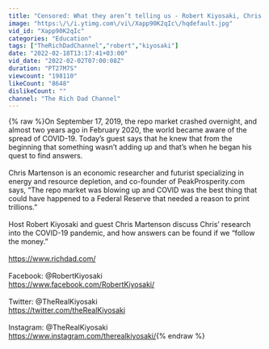 ```yaml
---
title: "Censored: What they aren’t telling us - Robert Kiyosaki, Chris Martenson @Peak Prosperity"
image: "https:\/\/i.ytimg.com\/vi\/Xapp90K2qIc\/hqdefault.jpg"
vid_id: "Xapp90K2qIc"
categories: "Education"
tags: ["TheRichDadChannel","robert","kiyosaki"]
date: "2022-02-18T13:17:41+03:00"
vid_date: "2022-02-02T07:00:08Z"
duration: "PT27M7S"
viewcount: "198110"
likeCount: "8648"
dislikeCount: ""
channel: "The Rich Dad Channel"
---
```

{% raw %}On September 17, 2019, the repo market crashed overnight, and almost two years ago in February 2020, the world became aware of the spread of COVID-19. Today’s guest says that he knew that from the beginning that something wasn’t adding up and that’s when he began his quest to find answers. <br /><br />Chris Martenson is an economic researcher and futurist specializing in energy and resource depletion, and co-founder of PeakProsperity.com says, “The repo market was blowing up and COVID was the best thing that could have happened to a Federal Reserve that needed a reason to print trillions.”<br /><br />Host Robert Kiyosaki and guest Chris Martenson discuss Chris’ research into the COVID-19 pandemic, and how answers can be found if we “follow the money.”<br /><br /><a rel="nofollow" target="blank" href="https://www.richdad.com/">https://www.richdad.com/</a><br /><br />Facebook: @RobertKiyosaki<br /><a rel="nofollow" target="blank" href="https://www.facebook.com/RobertKiyosaki/">https://www.facebook.com/RobertKiyosaki/</a><br /><br />Twitter: @TheRealKiyosaki<br /><a rel="nofollow" target="blank" href="https://twitter.com/theRealKiyosaki">https://twitter.com/theRealKiyosaki</a><br /><br />Instagram: @TheRealKiyosaki<br /><a rel="nofollow" target="blank" href="https://www.instagram.com/therealkiyosaki/">https://www.instagram.com/therealkiyosaki/</a>{% endraw %}
